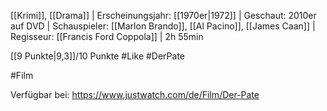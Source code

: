 [[Krimi]], [[Drama]] | Erscheinungsjahr: [[1970er|1972]] | Geschaut: 2010er auf DVD | Schauspieler: [[Marlon Brando]], [[Al Pacino]], [[James Caan]] | Regisseur: [[Francis Ford Coppola]] | 2h 55min

[[9 Punkte|9,3]]/10 Punkte #Like #DerPate


#Film 

Verfügbar bei: https://www.justwatch.com/de/Film/Der-Pate